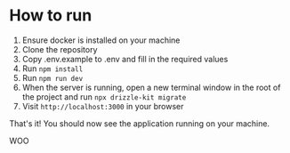 # How to run

1. Ensure docker is installed on your machine
2. Clone the repository
3. Copy .env.example to .env and fill in the required values
4. Run `npm install`
5. Run `npm run dev`
6. When the server is running, open a new terminal window in the root of the project and run `npx drizzle-kit migrate`
7. Visit `http://localhost:3000` in your browser

That's it! You should now see the application running on your machine.

WOO
